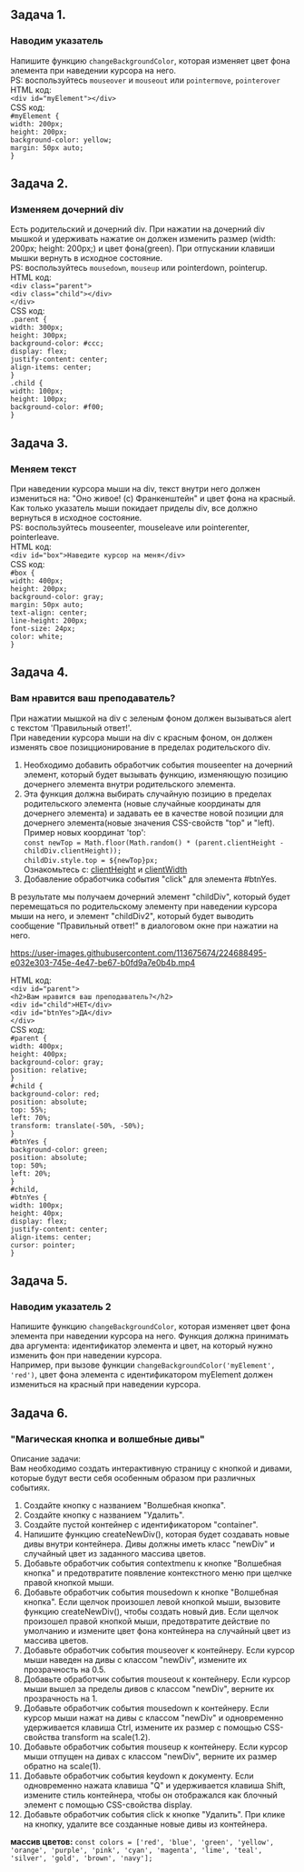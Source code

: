 ## Задача 1.   
### Наводим указатель  
Напишите функцию `changeBackgroundColor`, которая изменяет цвет фона элемента при наведении курсора на него.   
PS: воспользуйтесь `mouseover` и `mouseout` или `pointermove`, `pointerover`      
 HTML код:  
 `<div id="myElement"></div>`  
 CSS код:  
 `#myElement {`  
  `width: 200px;`  
  `height: 200px;`  
  `background-color: yellow;`  
 `margin: 50px auto;`  
`}`  

## Задача 2.   
### Изменяем дочерний div   
Есть родительский и дочерний div. При нажатии на дочерний div мышкой и удерживать нажатие он должен изменить размер (width: 200px; height: 200px;) и цвет фона(green). 
При отпускании клавиши мышки вернуть в исходное состояние.  
PS: воспользуйтесь `mousedown`, `mouseup` или  pointerdown, pointerup.  
HTML код:  
`<div class="parent">`  
  `<div class="child"></div>`  
`</div>`    
CSS код:  
  `.parent {`  
  `width: 300px;`  
  `height: 300px;`  
  `background-color: #ccc;`  
  `display: flex;`  
  `justify-content: center;`  
  `align-items: center;`  
`}`  
`.child {`  
  `width: 100px;`  
  `height: 100px;`  
  `background-color: #f00;`  
`}`  
  

## Задача 3.   
### Меняем текст  
При наведении курсора мыши на div, текст внутри него должен измениться на: "Оно живое! (c) Франкенштейн" и цвет фона на красный.  
Как только указатель мыши покидает приделы div, все должно вернуться в исходное состояние.  
PS: воспользуйтесь mouseenter, mouseleave или pointerenter, pointerleave. 	
HTML код:  
`<div id="box">Наведите курсор на меня</div>`   
CSS код:  
`#box {`  
  `width: 400px;`  
  `height: 200px;`  
  `background-color: gray;`  
  `margin: 50px auto;`  
  `text-align: center;`  
  `line-height: 200px;`  
  `font-size: 24px;`  
  `color: white;`  
`}`  


## Задача 4.   
### Вам нравится ваш преподаватель?  
При нажатии мышкой на div с зеленым фоном должен вызываться alert с текстом 'Правильный ответ!'.  
При наведении курсора мыши на div с красным фоном, он должен изменять свое позицционирование в пределах родительского div.  
1. Необходимо добавить обработчик события mouseenter на дочерний элемент, который будет вызывать функцию, изменяющую позицию дочернего элемента внутри родительского элемента.  
2. Эта функция должна выбирать случайную позицию в пределах родительского элемента (новые случайные координаты для дочернего элемента) и задавать ее в качестве новой позиции для дочернего элемента(новые значения CSS-свойств "top" и "left).  
Пример новых координат 'top':  
`const newTop = Math.floor(Math.random() * (parent.clientHeight - childDiv.clientHeight));`  
`childDiv.style.top = ${newTop}px;`  
Ознакомьтесь с: [clientHeight](https://developer.mozilla.org/ru/docs/Web/API/Element/clientHeight)   и [clientWidth](https://developer.mozilla.org/ru/docs/Web/API/Element/clientWidth)  
4. Добавление обработчика события "click" для элемента #btnYes.  

В результате мы получаем дочерний элемент "childDiv", который будет перемещаться по родительскому элементу при наведении курсора мыши на него, и элемент "childDiv2", который будет выводить сообщение "Правильный ответ!" в диалоговом окне при нажатии на него.  

https://user-images.githubusercontent.com/113675674/224688495-e032e303-745e-4e47-be67-b0fd9a7e0b4b.mp4  

HTML код:  
 `<div id="parent">`  
    `<h2>Вам нравится ваш преподаватель?</h2>`  
    `<div id="child">НЕТ</div>`  
    `<div id="btnYes">ДА</div>`  
  `</div>`  
  CSS код:  
`#parent {`  
  `width: 400px;`  
  `height: 400px;`  
  `background-color: gray;`  
  `position: relative;`  
`}`  
`#child {`  
  `background-color: red;`  
  `position: absolute;`  
  `top: 55%;`  
  `left: 70%;`  
  `transform: translate(-50%, -50%);`  
`}`  
`#btnYes {`  
  `background-color: green;`  
  `position: absolute;`  
  `top: 50%;`  
  `left: 20%;`  
`}`  
`#child,`  
`#btnYes {`  
  `width: 100px;`  
  `height: 40px;`  
  `display: flex;`  
  `justify-content: center;`  
  `align-items: center;`  
  `cursor: pointer;`  
`}`  



## Задача 5.   
### Наводим указатель 2 
Напишите функцию `changeBackgroundColor`, которая изменяет цвет фона элемента при наведении курсора на него. Функция должна принимать два аргумента: идентификатор элемента и цвет, на который нужно изменить фон при наведении курсора.  
Например, при вызове функции `changeBackgroundColor('myElement', 'red')`, цвет фона элемента с идентификатором myElement должен измениться на красный при наведении курсора.  

## Задача 6.   
### "Магическая кнопка и волшебные дивы"  
Описание задачи:  
Вам необходимо создать интерактивную страницу с кнопкой и дивами, которые будут вести себя особенным образом при различных событиях.  

1. Создайте кнопку с названием "Волшебная кнопка".
2. Создайте кнопку с названием "Удалить".
3. Создайте пустой контейнер с идентификатором "container".
4. Напишите функцию createNewDiv(), которая будет создавать новые дивы внутри контейнера. Дивы должны иметь класс "newDiv" и случайный цвет из заданного массива цветов.
5. Добавьте обработчик события contextmenu к кнопке "Волшебная кнопка" и предотвратите появление контекстного меню при щелчке правой кнопкой мыши.
6. Добавьте обработчик события mousedown к кнопке "Волшебная кнопка". Если щелчок произошел левой кнопкой мыши, вызовите функцию createNewDiv(), чтобы создать новый див. Если щелчок произошел правой кнопкой мыши, предотвратите действие по умолчанию и измените цвет фона контейнера на случайный цвет из массива цветов.
7. Добавьте обработчик события mouseover к контейнеру. Если курсор мыши наведен на дивы с классом "newDiv", измените их прозрачность на 0.5.
8. Добавьте обработчик события mouseout к контейнеру. Если курсор мыши вышел за пределы дивов с классом "newDiv", верните их прозрачность на 1.
9. Добавьте обработчик события mousedown к контейнеру. Если курсор мыши нажат на дивы с классом "newDiv" и одновременно удерживается клавиша Ctrl, измените их размер с помощью CSS-свойства transform на scale(1.2).
10. Добавьте обработчик события mouseup к контейнеру. Если курсор мыши отпущен на дивах с классом "newDiv", верните их размер обратно на scale(1).
11. Добавьте обработчик события keydown к документу. Если одновременно нажата клавиша "Q" и удерживается клавиша Shift, измените стиль контейнера, чтобы он отображался как блочный элемент с помощью CSS-свойства display. 
12. Добавьте обработчик события click к кнопке "Удалить". При клике на кнопку, удалите все созданные новые дивы из контейнера.

**массив цветов:** `const colors = ['red', 'blue', 'green', 'yellow', 'orange', 'purple', 'pink', 'cyan', 'magenta', 'lime', 'teal', 'silver', 'gold', 'brown', 'navy'];`  
